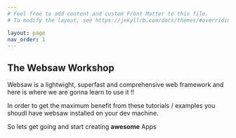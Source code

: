 ```yaml
---
# Feel free to add content and custom Front Matter to this file.
# To modify the layout, see https://jekyllrb.com/docs/themes/#overriding-theme-defaults

layout: page
nav_order: 1
---
```

## The Websaw Workshop

Websaw is a lightwight, superfast and comprehensive web framework and here is where we are gonna learn to use it !!

In order to get the maximum benefit from these tutorials / examples you shoudl have websaw installed on your dev machine.

So lets get going and start creating **awesome** Apps
